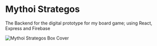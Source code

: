 # Mythoi Strategos

The Backend for the digital prototype for my board game; using React, Express and Firebase

![Mythoi Strategos Box Cover](https://res.cloudinary.com/dcrome1pq/image/upload/v1726058047/images/Mythoi_Box_cover.jpg)
